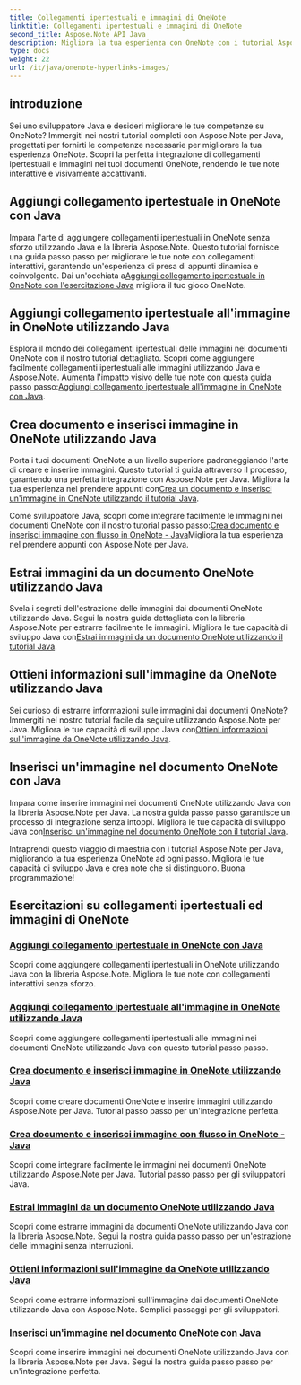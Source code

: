 ```yaml
---
title: Collegamenti ipertestuali e immagini di OneNote
linktitle: Collegamenti ipertestuali e immagini di OneNote
second_title: Aspose.Note API Java
description: Migliora la tua esperienza con OneNote con i tutorial Aspose.Note per Java. Impara ad aggiungere collegamenti ipertestuali, inserire immagini ed estrarre informazioni sulle immagini senza problemi con lo sviluppo Java.
type: docs
weight: 22
url: /it/java/onenote-hyperlinks-images/
---
```


## introduzione

Sei uno sviluppatore Java e desideri migliorare le tue competenze su OneNote? Immergiti nei nostri tutorial completi con Aspose.Note per Java, progettati per fornirti le competenze necessarie per migliorare la tua esperienza OneNote. Scopri la perfetta integrazione di collegamenti ipertestuali e immagini nei tuoi documenti OneNote, rendendo le tue note interattive e visivamente accattivanti.

## Aggiungi collegamento ipertestuale in OneNote con Java
 Impara l'arte di aggiungere collegamenti ipertestuali in OneNote senza sforzo utilizzando Java e la libreria Aspose.Note. Questo tutorial fornisce una guida passo passo per migliorare le tue note con collegamenti interattivi, garantendo un'esperienza di presa di appunti dinamica e coinvolgente. Dai un'occhiata a[Aggiungi collegamento ipertestuale in OneNote con l'esercitazione Java](./add-hyperlink/) migliora il tuo gioco OneNote.

## Aggiungi collegamento ipertestuale all'immagine in OneNote utilizzando Java
 Esplora il mondo dei collegamenti ipertestuali delle immagini nei documenti OneNote con il nostro tutorial dettagliato. Scopri come aggiungere facilmente collegamenti ipertestuali alle immagini utilizzando Java e Aspose.Note. Aumenta l'impatto visivo delle tue note con questa guida passo passo:[Aggiungi collegamento ipertestuale all'immagine in OneNote con Java](./add-hyperlink-to-image/).

## Crea documento e inserisci immagine in OneNote utilizzando Java
 Porta i tuoi documenti OneNote a un livello superiore padroneggiando l'arte di creare e inserire immagini. Questo tutorial ti guida attraverso il processo, garantendo una perfetta integrazione con Aspose.Note per Java. Migliora la tua esperienza nel prendere appunti con[Crea un documento e inserisci un'immagine in OneNote utilizzando il tutorial Java](./build-doc-insert-image/).

 Come sviluppatore Java, scopri come integrare facilmente le immagini nei documenti OneNote con il nostro tutorial passo passo:[Crea documento e inserisci immagine con flusso in OneNote - Java](./build-doc-insert-image-stream/)Migliora la tua esperienza nel prendere appunti con Aspose.Note per Java.

## Estrai immagini da un documento OneNote utilizzando Java
 Svela i segreti dell'estrazione delle immagini dai documenti OneNote utilizzando Java. Segui la nostra guida dettagliata con la libreria Aspose.Note per estrarre facilmente le immagini. Migliora le tue capacità di sviluppo Java con[Estrai immagini da un documento OneNote utilizzando il tutorial Java](./extract-images/).

## Ottieni informazioni sull'immagine da OneNote utilizzando Java
 Sei curioso di estrarre informazioni sulle immagini dai documenti OneNote? Immergiti nel nostro tutorial facile da seguire utilizzando Aspose.Note per Java. Migliora le tue capacità di sviluppo Java con[Ottieni informazioni sull'immagine da OneNote utilizzando Java](./get-image-info/).

## Inserisci un'immagine nel documento OneNote con Java
 Impara come inserire immagini nei documenti OneNote utilizzando Java con la libreria Aspose.Note per Java. La nostra guida passo passo garantisce un processo di integrazione senza intoppi. Migliora le tue capacità di sviluppo Java con[Inserisci un'immagine nel documento OneNote con il tutorial Java](./insert-image/).

Intraprendi questo viaggio di maestria con i tutorial Aspose.Note per Java, migliorando la tua esperienza OneNote ad ogni passo. Migliora le tue capacità di sviluppo Java e crea note che si distinguono. Buona programmazione!
## Esercitazioni su collegamenti ipertestuali ed immagini di OneNote
### [Aggiungi collegamento ipertestuale in OneNote con Java](./add-hyperlink/)
Scopri come aggiungere collegamenti ipertestuali in OneNote utilizzando Java con la libreria Aspose.Note. Migliora le tue note con collegamenti interattivi senza sforzo.
### [Aggiungi collegamento ipertestuale all'immagine in OneNote utilizzando Java](./add-hyperlink-to-image/)
Scopri come aggiungere collegamenti ipertestuali alle immagini nei documenti OneNote utilizzando Java con questo tutorial passo passo.
### [Crea documento e inserisci immagine in OneNote utilizzando Java](./build-doc-insert-image/)
Scopri come creare documenti OneNote e inserire immagini utilizzando Aspose.Note per Java. Tutorial passo passo per un'integrazione perfetta.
### [Crea documento e inserisci immagine con flusso in OneNote - Java](./build-doc-insert-image-stream/)
Scopri come integrare facilmente le immagini nei documenti OneNote utilizzando Aspose.Note per Java. Tutorial passo passo per gli sviluppatori Java.
### [Estrai immagini da un documento OneNote utilizzando Java](./extract-images/)
Scopri come estrarre immagini da documenti OneNote utilizzando Java con la libreria Aspose.Note. Segui la nostra guida passo passo per un'estrazione delle immagini senza interruzioni.
### [Ottieni informazioni sull'immagine da OneNote utilizzando Java](./get-image-info/)
Scopri come estrarre informazioni sull'immagine dai documenti OneNote utilizzando Java con Aspose.Note. Semplici passaggi per gli sviluppatori.
### [Inserisci un'immagine nel documento OneNote con Java](./insert-image/)
Scopri come inserire immagini nei documenti OneNote utilizzando Java con la libreria Aspose.Note per Java. Segui la nostra guida passo passo per un'integrazione perfetta.